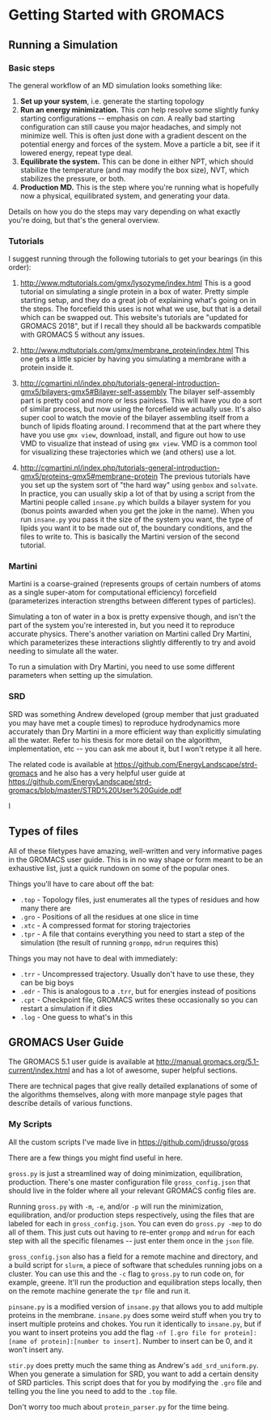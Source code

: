# Getting Started with GROMACS


## Running a Simulation

### Basic steps

The general workflow of an MD simulation looks something like:

1. **Set up your system**, i.e. generate the starting topology
1. **Run an energy minimization.**
This *can* help resolve some slightly funky starting configurations -- emphasis on *can*. A really bad starting configuration can still cause you major headaches, and simply not minimize well. This is often just done with a gradient descent on the potential energy and forces of the system. Move a particle a bit, see if it lowered energy, repeat type deal.
1. **Equilibrate the system.** This can be done in either NPT, which should stabilize the temperature (and may modify the box size), NVT, which stabilizes the pressure, or both.
1. **Production MD.** This is the step where you're running what is hopefully now a physical, equilibrated system, and generating your data.

Details on how you do the steps may vary depending on what exactly you're doing, but that's the general overview.


### Tutorials

I suggest running through the following tutorials to get your bearings (in this order):

1. http://www.mdtutorials.com/gmx/lysozyme/index.html
This is a good tutorial on simulating a single protein in a box of water. Pretty simple starting setup, and they do a great job of explaining what's going on in the steps. The forcefield this uses is not what we use, but that is a detail which can be swapped out. This website's tutorials are "updated for GROMACS 2018", but if I recall they should all be backwards compatible with GROMACS 5 without any issues.

1. http://www.mdtutorials.com/gmx/membrane_protein/index.html
This one gets a little spicier by having you simulating a membrane with a protein inside it.

1. http://cgmartini.nl/index.php/tutorials-general-introduction-gmx5/bilayers-gmx5#Bilayer-self-assembly The bilayer self-assembly part is pretty cool and more or less painless. This will have you do a sort of similar process, but now using the forcefield we actually use. It's also super cool to watch the movie of the bilayer assembling itself from a bunch of lipids floating around. I recommend that at the part where they have you use `gmx view`, download, install, and figure out how to use VMD to visualize that instead of using `gmx view`. VMD is a common tool for visualizing these trajectories which we (and others) use a lot.

1. http://cgmartini.nl/index.php/tutorials-general-introduction-gmx5/proteins-gmx5#membrane-protein The previous tutorials have you set up the system sort of "the hard way" using `genbox` and `solvate`.
In practice, you can usually skip a lot of that by using a script from the Martini people called `insane.py` which builds a bilayer system for you (bonus points awarded when you get the joke in the name).
When you run `insane.py` you pass it the size of the system you want, the type of lipids you want it to be made out of, the boundary conditions, and the files to write to. This is basically the Martini version of the second tutorial.

### Martini

Martini is a coarse-grained (represents groups of certain numbers of atoms as a single super-atom for computational efficiency) forcefield (parameterizes interaction strengths between different types of particles).

Simulating a ton of water in a box is pretty expensive though, and isn't the part of the system you're interested in, but you need it to reproduce accurate physics. There's another variation on Martini called Dry Martini, which parameterizes these interactions slightly differently to try and avoid needing to simulate all the water.

To run a simulation with Dry Martini, you need to use some different parameters when setting up the simulation.

### SRD

SRD was something Andrew developed (group member that just graduated you may have met a couple times) to reproduce hydrodynamics more accurately than Dry Martini in a more efficient way than explicitly simulating all the water.
Refer to his thesis for more detail on the algorithm, implementation, etc -- you can ask me about it, but I won't retype it all here.

The related code is available at https://github.com/EnergyLandscape/strd-gromacs and he also has a very helpful user guide at https://github.com/EnergyLandscape/strd-gromacs/blob/master/STRD%20User%20Guide.pdf

I

## Types of files

All of these filetypes have amazing, well-written and very informative pages in the GROMACS user guide. This is in no way shape or form meant to be an exhaustive list, just a quick rundown on some of the popular ones.

Things you'll have to care about off the bat:
- `.top` - Topology files, just enumerates all the types of residues and how many there are
- `.gro` - Positions of all the residues at one slice in time
- `.xtc` - A compressed format for storing trajectories
- `.tpr` - A file that contains everything you need to start a step of the simulation (the result of running `grompp`, `mdrun` requires this)

Things you may not have to deal with immediately:
- `.trr` - Uncompressed trajectory. Usually don't have to use these, they can be big boys
- `.edr` - This is analogous to a `.trr`, but for energies instead of positions
- `.cpt` - Checkpoint file, GROMACS writes these occasionally so you can restart a simulation if it dies
- `.log` - One guess to what's in this


## GROMACS User Guide

The GROMACS 5.1 user guide is available at http://manual.gromacs.org/5.1-current/index.html and has a lot of awesome, super helpful sections.

There are technical pages that give really detailed explanations of some of the algorithms themselves, along with more manpage style pages that describe details of various functions.


### My Scripts

All the custom scripts I've made live in https://github.com/jdrusso/gross

There are a few things you might find useful in here.

`gross.py` is just a streamlined way of doing minimization, equilibration, production. There's one master configuration file `gross_config.json` that should live in the folder where all your relevant GROMACS config files are.

Running `gross.py` with `-m`, `-e`, and/or `-p` will run the minimization, equilibration, and/or production steps respectively, using the files that are labeled for each in `gross_config.json`. You can even do `gross.py -mep` to do all of them. This just cuts out having to re-enter `grompp` and `mdrun` for each step with all the specific filenames -- just enter them once in the `json` file.

`gross_config.json` also has a field for a remote machine and directory, and a build script for `slurm`, a piece of software that schedules running jobs on a cluster. You can use this and the `-c` flag to `gross.py` to run code on, for example, greene. It'll run the production and equilibration steps locally, then on the remote machine generate the `tpr` file and run it.

`pinsane.py` is a modified version of `insane.py` that allows you to add multiple proteins in the membrane. `insane.py` does some weird stuff when you try to insert multiple proteins and chokes. You run it identically to `insane.py`, but if you want to insert proteins you add the flag `-nf [.gro file for protein]:[name of protein]:[number to insert]`. Number to insert can be 0, and it won't insert any.

`stir.py` does pretty much the same thing as Andrew's `add_srd_uniform.py`. When you generate a simulation for SRD, you want to add a certain density of SRD particles. This script does that for you by modifying the `.gro` file and telling you the line you need to add to the `.top` file.

Don't worry too much about `protein_parser.py` for the time being.
